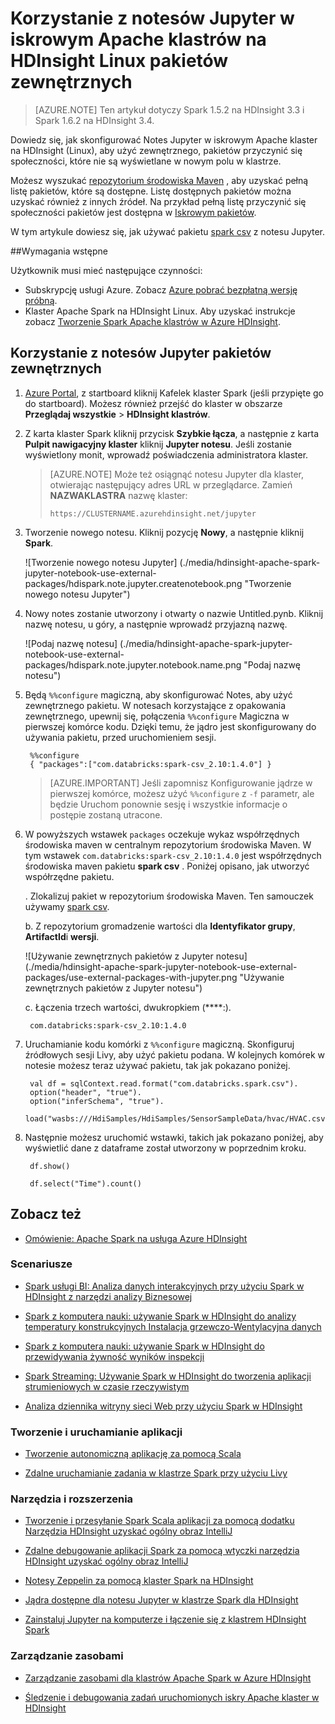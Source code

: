 <properties 
    pageTitle="Korzystanie z notesów Jupyter w iskrowym Apache klastrów na HDInsight zewnętrznych pakietów | Azure"
    description="Instrukcjami krok po kroku dotyczące konfigurowania notesów Jupyter dostępne z klastrów HDInsight Spark za pomocą zewnętrznego pakietów Spark." 
    services="hdinsight" 
    documentationCenter="" 
    authors="nitinme" 
    manager="jhubbard" 
    editor="cgronlun"
    tags="azure-portal"/>

<tags 
    ms.service="hdinsight" 
    ms.workload="big-data" 
    ms.tgt_pltfrm="na" 
    ms.devlang="na" 
    ms.topic="article" 
    ms.date="10/28/2016" 
    ms.author="nitinme"/>


# <a name="use-external-packages-with-jupyter-notebooks-in-apache-spark-clusters-on-hdinsight-linux"></a>Korzystanie z notesów Jupyter w iskrowym Apache klastrów na HDInsight Linux pakietów zewnętrznych

>[AZURE.NOTE] Ten artykuł dotyczy Spark 1.5.2 na HDInsight 3.3 i Spark 1.6.2 na HDInsight 3.4. 

Dowiedz się, jak skonfigurować Notes Jupyter w iskrowym Apache klaster na HDInsight (Linux), aby użyć zewnętrznego, pakietów przyczynić się społeczności, które nie są wyświetlane w nowym polu w klastrze. 

Możesz wyszukać [repozytorium środowiska Maven](http://search.maven.org/) , aby uzyskać pełną listę pakietów, które są dostępne. Listę dostępnych pakietów można uzyskać również z innych źródeł. Na przykład pełną listę przyczynić się społeczności pakietów jest dostępna w [Iskrowym pakietów](http://spark-packages.org/).

W tym artykule dowiesz się, jak używać pakietu [spark csv](http://search.maven.org/#artifactdetails%7Ccom.databricks%7Cspark-csv_2.10%7C1.4.0%7Cjar) z notesu Jupyter.

##<a name="prerequisites"></a>Wymagania wstępne

Użytkownik musi mieć następujące czynności:

- Subskrypcję usługi Azure. Zobacz [Azure pobrać bezpłatną wersję próbną](https://azure.microsoft.com/documentation/videos/get-azure-free-trial-for-testing-hadoop-in-hdinsight/).
- Klaster Apache Spark na HDInsight Linux. Aby uzyskać instrukcje zobacz [Tworzenie Spark Apache klastrów w Azure HDInsight](hdinsight-apache-spark-jupyter-spark-sql.md).

## <a name="use-external-packages-with-jupyter-notebooks"></a>Korzystanie z notesów Jupyter pakietów zewnętrznych 

1. [Azure Portal](https://portal.azure.com/), z startboard kliknij Kafelek klaster Spark (jeśli przypięte go do startboard). Możesz również przejść do klaster w obszarze **Przeglądaj wszystkie** > **HDInsight klastrów**.   

2. Z karta klaster Spark kliknij przycisk **Szybkie łącza**, a następnie z karta **Pulpit nawigacyjny klaster** kliknij **Jupyter notesu**. Jeśli zostanie wyświetlony monit, wprowadź poświadczenia administratora klaster.

    > [AZURE.NOTE] Może też osiągnąć notesu Jupyter dla klaster, otwierając następujący adres URL w przeglądarce. Zamień __NAZWAKLASTRA__ nazwę klaster:
    >
    > `https://CLUSTERNAME.azurehdinsight.net/jupyter`

2. Tworzenie nowego notesu. Kliknij pozycję **Nowy**, a następnie kliknij **Spark**.

    ![Tworzenie nowego notesu Jupyter] (./media/hdinsight-apache-spark-jupyter-notebook-use-external-packages/hdispark.note.jupyter.createnotebook.png "Tworzenie nowego notesu Jupyter")

3. Nowy notes zostanie utworzony i otwarty o nazwie Untitled.pynb. Kliknij nazwę notesu, u góry, a następnie wprowadź przyjazną nazwę.

    ![Podaj nazwę notesu] (./media/hdinsight-apache-spark-jupyter-notebook-use-external-packages/hdispark.note.jupyter.notebook.name.png "Podaj nazwę notesu")

4. Będą `%%configure` magiczną, aby skonfigurować Notes, aby użyć zewnętrznego pakietu. W notesach korzystające z opakowania zewnętrznego, upewnij się, połączenia `%%configure` Magiczna w pierwszej komórce kodu. Dzięki temu, że jądro jest skonfigurowany do używania pakietu, przed uruchomieniem sesji.

        %%configure
        { "packages":["com.databricks:spark-csv_2.10:1.4.0"] }


    >[AZURE.IMPORTANT] Jeśli zapomnisz Konfigurowanie jądrze w pierwszej komórce, możesz użyć `%%configure` z `-f` parametr, ale będzie Uruchom ponownie sesję i wszystkie informacje o postępie zostaną utracone.

5. W powyższych wstawek `packages` oczekuje wykaz współrzędnych środowiska maven w centralnym repozytorium środowiska Maven. W tym wstawek `com.databricks:spark-csv_2.10:1.4.0` jest współrzędnych środowiska maven pakietu **spark csv** . Poniżej opisano, jak utworzyć współrzędne pakietu.

    . Zlokalizuj pakiet w repozytorium środowiska Maven. Ten samouczek używamy [spark csv](http://search.maven.org/#artifactdetails%7Ccom.databricks%7Cspark-csv_2.10%7C1.4.0%7Cjar).
    
    b. Z repozytorium gromadzenie wartości dla **Identyfikator grupy**, **ArtifactId**i **wersji**.

    ![Używanie zewnętrznych pakietów z Jupyter notesu] (./media/hdinsight-apache-spark-jupyter-notebook-use-external-packages/use-external-packages-with-jupyter.png "Używanie zewnętrznych pakietów z Jupyter notesu")

    c. Łączenia trzech wartości, dwukropkiem (****:).

        com.databricks:spark-csv_2.10:1.4.0

6. Uruchamianie kodu komórki z `%%configure` magiczną. Skonfiguruj źródłowych sesji Livy, aby użyć pakietu podana. W kolejnych komórek w notesie możesz teraz używać pakietu, tak jak pokazano poniżej.

        val df = sqlContext.read.format("com.databricks.spark.csv").
        option("header", "true").
        option("inferSchema", "true").
        load("wasbs:///HdiSamples/HdiSamples/SensorSampleData/hvac/HVAC.csv")

7. Następnie możesz uruchomić wstawki, takich jak pokazano poniżej, aby wyświetlić dane z dataframe został utworzony w poprzednim kroku.

        df.show()

        df.select("Time").count()


## <a name="seealso"></a>Zobacz też


* [Omówienie: Apache Spark na usługa Azure HDInsight](hdinsight-apache-spark-overview.md)

### <a name="scenarios"></a>Scenariusze

* [Spark usługi BI: Analiza danych interakcyjnych przy użyciu Spark w HDInsight z narzędzi analizy Biznesowej](hdinsight-apache-spark-use-bi-tools.md)

* [Spark z komputera nauki: używanie Spark w HDInsight do analizy temperatury konstrukcyjnych Instalacja grzewczo-Wentylacyjna danych](hdinsight-apache-spark-ipython-notebook-machine-learning.md)

* [Spark z komputera nauki: używanie Spark w HDInsight do przewidywania żywność wyników inspekcji](hdinsight-apache-spark-machine-learning-mllib-ipython.md)

* [Spark Streaming: Używanie Spark w HDInsight do tworzenia aplikacji strumieniowych w czasie rzeczywistym](hdinsight-apache-spark-eventhub-streaming.md)

* [Analiza dziennika witryny sieci Web przy użyciu Spark w HDInsight](hdinsight-apache-spark-custom-library-website-log-analysis.md)

### <a name="create-and-run-applications"></a>Tworzenie i uruchamianie aplikacji

* [Tworzenie autonomiczną aplikację za pomocą Scala](hdinsight-apache-spark-create-standalone-application.md)

* [Zdalne uruchamianie zadania w klastrze Spark przy użyciu Livy](hdinsight-apache-spark-livy-rest-interface.md)

### <a name="tools-and-extensions"></a>Narzędzia i rozszerzenia

* [Tworzenie i przesyłanie Spark Scala aplikacji za pomocą dodatku Narzędzia HDInsight uzyskać ogólny obraz IntelliJ](hdinsight-apache-spark-intellij-tool-plugin.md)

* [Zdalne debugowanie aplikacji Spark za pomocą wtyczki narzędzia HDInsight uzyskać ogólny obraz IntelliJ](hdinsight-apache-spark-intellij-tool-plugin-debug-jobs-remotely.md)

* [Notesy Zeppelin za pomocą klaster Spark na HDInsight](hdinsight-apache-spark-use-zeppelin-notebook.md)

* [Jądra dostępne dla notesu Jupyter w klastrze Spark dla HDInsight](hdinsight-apache-spark-jupyter-notebook-kernels.md)

* [Zainstaluj Jupyter na komputerze i łączenie się z klastrem HDInsight Spark](hdinsight-apache-spark-jupyter-notebook-install-locally.md)

### <a name="manage-resources"></a>Zarządzanie zasobami

* [Zarządzanie zasobami dla klastrów Apache Spark w Azure HDInsight](hdinsight-apache-spark-resource-manager.md)

* [Śledzenie i debugowania zadań uruchomionych iskry Apache klaster w HDInsight](hdinsight-apache-spark-job-debugging.md)
